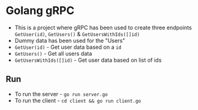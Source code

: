 # Golang gRPC

- This is a project where gRPC has been used to create three endpoints `GetUser(id)`, `GetUsers()` & `GetUsersWithIds([]id)`
- Dummy data has been used for the "Users"
- `GetUser(id)` - Get user data based on a `id`
- `GetUsers()` - Get all users data
- `GetUsersWithIds([]id)` - Get user data based on list of ids

## Run

- To run the server - `go run server.go`
- To run the client - `cd client && go run client.go`
